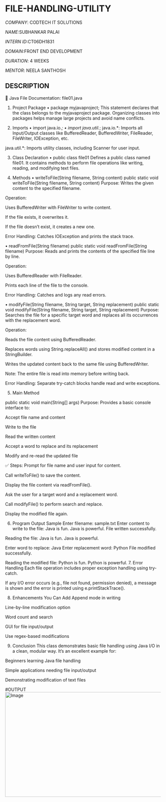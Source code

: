 # FILE-HANDLING-UTILITY

*COMPANY*: CODTECH IT SOLUTIONS

*NAME*:SUBHANKAR PALAI

*INTERN ID*:CT06DH1831

*DOMAIN*:FRONT END DEVELOPMENT

*DURATION*: 4 WEEKS

*MENTOR*: NEELA SANTHOSH

## DESCRIPTION ##
📄 Java File Documentation: file01.java
1. Project Package
•	package myjavaproject;
This statement declares that the class belongs to the myjavaproject package. Organizing classes into packages helps manage large projects and avoid name conflicts.

2. Imports
•	import java.io.*;
•	import java.util.*;
java.io.*: Imports all Input/Output classes like BufferedReader, BufferedWriter, FileReader, FileWriter, IOException, etc.

java.util.*: Imports utility classes, including Scanner for user input.

3. Class Declaration
•	public class file01
Defines a public class named file01. It contains methods to perform file operations like writing, reading, and modifying text files.

4. Methods
•	 writeToFile(String filename, String content)
public static void writeToFile(String filename, String content)
Purpose: Writes the given content to the specified filename.

Operation:

Uses BufferedWriter with FileWriter to write content.

If the file exists, it overwrites it.

If the file doesn’t exist, it creates a new one.

Error Handling: Catches IOException and prints the stack trace.

•	readFromFile(String filename)
public static void readFromFile(String filename)
Purpose: Reads and prints the contents of the specified file line by line.

Operation:

Uses BufferedReader with FileReader.

Prints each line of the file to the console.

Error Handling: Catches and logs any read errors.

•	 modifyFile(String filename, String target, String replacement)
public static void modifyFile(String filename, String target, String replacement)
Purpose: Searches the file for a specific target word and replaces all its occurrences with the replacement word.

Operation:

Reads the file content using BufferedReader.

Replaces words using String.replaceAll() and stores modified content in a StringBuilder.

Writes the updated content back to the same file using BufferedWriter.

Note: The entire file is read into memory before writing back.

Error Handling: Separate try-catch blocks handle read and write exceptions.

5. Main Method

public static void main(String[] args)
Purpose: Provides a basic console interface to:

Accept file name and content

Write to the file

Read the written content

Accept a word to replace and its replacement

Modify and re-read the updated file

✅ Steps:
Prompt for file name and user input for content.

Call writeToFile() to save the content.

Display the file content via readFromFile().

Ask the user for a target word and a replacement word.

Call modifyFile() to perform search and replace.

Display the modified file again.

6. Program Output Sample
Enter filename: sample.txt
Enter content to write to the file: Java is fun. Java is powerful.
File written successfully.

Reading the file:
Java is fun. Java is powerful.

Enter word to replace: Java
Enter replacement word: Python
File modified successfully.

Reading the modified file:
Python is fun. Python is powerful.
7. Error Handling
Each file operation includes proper exception handling using try-catch.

If any I/O error occurs (e.g., file not found, permission denied), a message is shown and the error is printed using e.printStackTrace().

8. Enhancements You Can Add
Append mode in writing

Line-by-line modification option

Word count and search

GUI for file input/output

Use regex-based modifications

9. Conclusion
This class demonstrates basic file handling using Java I/O in a clean, modular way. It’s an excellent example for:

Beginners learning Java file handling

Simple applications needing file input/output

Demonstrating modification of text files

#OUTPUT
<img width="835" height="338" alt="Image" src="https://github.com/user-attachments/assets/208f9ae3-169c-4228-8b27-5203fec523bb" />
